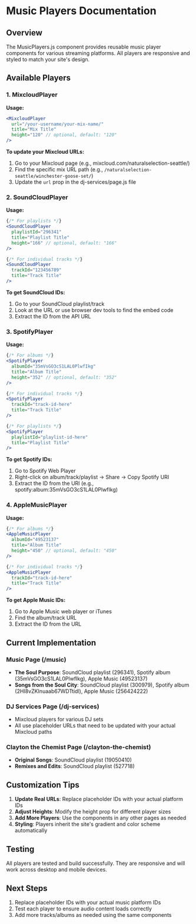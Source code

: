 # Music Players Documentation

## Overview
The MusicPlayers.js component provides reusable music player components for various streaming platforms. All players are responsive and styled to match your site's design.

## Available Players

### 1. MixcloudPlayer
**Usage:**
```jsx
<MixcloudPlayer 
  url="/your-username/your-mix-name/"
  title="Mix Title"
  height="120" // optional, default: "120"
/>
```

**To update your Mixcloud URLs:**
1. Go to your Mixcloud page (e.g., mixcloud.com/naturalselection-seattle/)
2. Find the specific mix URL path (e.g., `/naturalselection-seattle/winchester-goose-set/`)
3. Update the `url` prop in the dj-services/page.js file

### 2. SoundCloudPlayer
**Usage:**
```jsx
{/* For playlists */}
<SoundCloudPlayer 
  playlistId="296341"
  title="Playlist Title"
  height="166" // optional, default: "166"
/>

{/* For individual tracks */}
<SoundCloudPlayer 
  trackId="123456789"
  title="Track Title"
/>
```

**To get SoundCloud IDs:**
1. Go to your SoundCloud playlist/track
2. Look at the URL or use browser dev tools to find the embed code
3. Extract the ID from the API URL

### 3. SpotifyPlayer
**Usage:**
```jsx
{/* For albums */}
<SpotifyPlayer 
  albumId="35mVsGO3cS1LAL0PlwfIkg"
  title="Album Title"
  height="352" // optional, default: "352"
/>

{/* For individual tracks */}
<SpotifyPlayer 
  trackId="track-id-here"
  title="Track Title"
/>

{/* For playlists */}
<SpotifyPlayer 
  playlistId="playlist-id-here"
  title="Playlist Title"
/>
```

**To get Spotify IDs:**
1. Go to Spotify Web Player
2. Right-click on album/track/playlist → Share → Copy Spotify URI
3. Extract the ID from the URI (e.g., spotify:album:35mVsGO3cS1LAL0PlwfIkg)

### 4. AppleMusicPlayer
**Usage:**
```jsx
{/* For albums */}
<AppleMusicPlayer 
  albumId="49523137"
  title="Album Title"
  height="450" // optional, default: "450"
/>

{/* For individual tracks */}
<AppleMusicPlayer 
  trackId="track-id-here"
  title="Track Title"
/>
```

**To get Apple Music IDs:**
1. Go to Apple Music web player or iTunes
2. Find the album/track URL
3. Extract the ID from the URL

## Current Implementation

### Music Page (/music)
- **The Soul Purpose**: SoundCloud playlist (296341), Spotify album (35mVsGO3cS1LAL0PlwfIkg), Apple Music (49523137)
- **Songs from the Soul City**: SoundCloud playlist (300979), Spotify album (2HI8vZKInuaab67WDTtidl), Apple Music (256424222)

### DJ Services Page (/dj-services)
- Mixcloud players for various DJ sets
- All use placeholder URLs that need to be updated with your actual Mixcloud paths

### Clayton the Chemist Page (/clayton-the-chemist)
- **Original Songs**: SoundCloud playlist (19050410)
- **Remixes and Edits**: SoundCloud playlist (527718)

## Customization Tips

1. **Update Real URLs**: Replace placeholder IDs with your actual platform IDs
2. **Adjust Heights**: Modify the height prop for different player sizes
3. **Add More Players**: Use the components in any other pages as needed
4. **Styling**: Players inherit the site's gradient and color scheme automatically

## Testing
All players are tested and build successfully. They are responsive and will work across desktop and mobile devices.

## Next Steps
1. Replace placeholder IDs with your actual music platform IDs
2. Test each player to ensure audio content loads correctly
3. Add more tracks/albums as needed using the same components